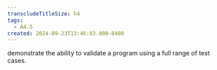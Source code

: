 ```yaml
---
transcludeTitleSize: h4
tags:
  - A4.5
created: 2024-09-23T13:46:03.000-0400
---
```

demonstrate the ability to validate a program using a full range of test cases.
